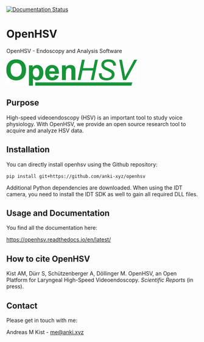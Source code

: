 [![Documentation Status](https://readthedocs.org/projects/openhsv/badge/?version=latest)](https://openhsv.readthedocs.io/en/latest/?badge=latest)

# OpenHSV

OpenHSV - Endoscopy and Analysis Software

![OpenHSV logo](openhsv/openhsv_logo_green.png)

## Purpose

High-speed videoendoscopy (HSV) is an important tool to study voice physiology. With OpenHSV, we provide an open source research tool to acquire and analyze HSV data.

## Installation

You can directly install openhsv using the Github repository:

    pip install git+https://github.com/anki-xyz/openhsv

Additional Python dependencies are downloaded.
When using the IDT camera, you need to install the IDT SDK as well to gain all required DLL files.

## Usage and Documentation

You find all the documentation here: 

https://openhsv.readthedocs.io/en/latest/


## How to cite OpenHSV

Kist AM, Dürr S, Schützenberger A, Döllinger M. OpenHSV, an Open Platform for Laryngeal High-Speed Videoendoscopy. _Scientific Reports_ (in press).

## Contact

Please get in touch with me:

Andreas M Kist - me@anki.xyz 
